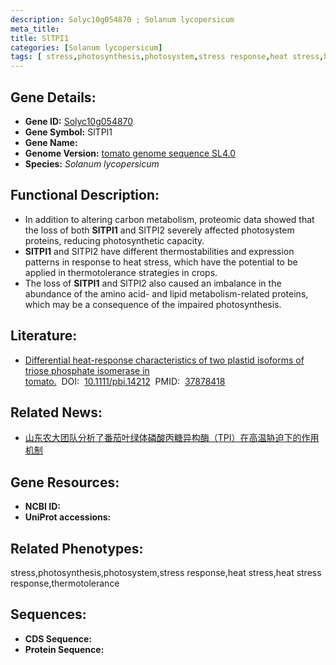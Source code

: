 ```yaml
---
description: Solyc10g054870 ; Solanum lycopersicum
meta_title:
title: SlTPI1
categories: [Solanum lycopersicum]
tags: [ stress,photosynthesis,photosystem,stress response,heat stress,heat stress response,thermotolerance ]
---
```


## Gene Details:
- **Gene ID:**	[Solyc10g054870]()
- **Gene Symbol:** SlTPI1
- **Gene Name:** 
- **Genome Version:** [tomato genome sequence SL4.0]()
- **Species:** *Solanum lycopersicum*

## Functional Description:
   - In addition to altering carbon metabolism, proteomic data showed that the loss of both **SlTPI1** and SlTPI2 severely affected photosystem proteins, reducing photosynthetic capacity.
   - **SlTPI1** and SlTPI2 have different thermostabilities and expression patterns in response to heat stress, which have the potential to be applied in thermotolerance strategies in crops.
   - The loss of **SlTPI1** and SlTPI2 also caused an imbalance in the abundance of the amino acid- and lipid metabolism-related proteins, which may be a consequence of the impaired photosynthesis.

## Literature:
   - [Differential heat-response characteristics of two plastid isoforms of triose phosphate isomerase in tomato.]( https://onlinelibrary.wiley.com/doi/10.1111/pbi.14212)&nbsp;&nbsp;DOI:&nbsp;&nbsp;[10.1111/pbi.14212](https://onlinelibrary.wiley.com/doi/10.1111/pbi.14212)&nbsp;&nbsp;PMID:&nbsp;&nbsp;[37878418](https://pubmed.ncbi.nlm.nih.gov/37878418/)

## Related News:
   - [山东农大团队分析了番茄叶绿体磷酸丙糖异构酶（TPI）在高温胁迫下的作用机制](https://mp.weixin.qq.com/s?__biz=MzIyOTY2NDYyNQ==&mid=2247585108&idx=3&sn=5c22532dd0bdbfffd11b2d1cbca671f3&chksm=4af9a5502ec4b9b86043dccbaf3584c213bdedea8a3f6a5a645cdc06de5876703ddedc7ddf2b&scene=27#wechat_redirect)

## Gene Resources:
- **NCBI ID:** [](https://www.ncbi.nlm.nih.gov/gene/?term=)
- **UniProt accessions:** [](https://www.uniprot.org/uniprotkb//entry)

## Related Phenotypes:
stress,photosynthesis,photosystem,stress response,heat stress,heat stress response,thermotolerance

## Sequences:
- **CDS Sequence:**
- **Protein Sequence:**
